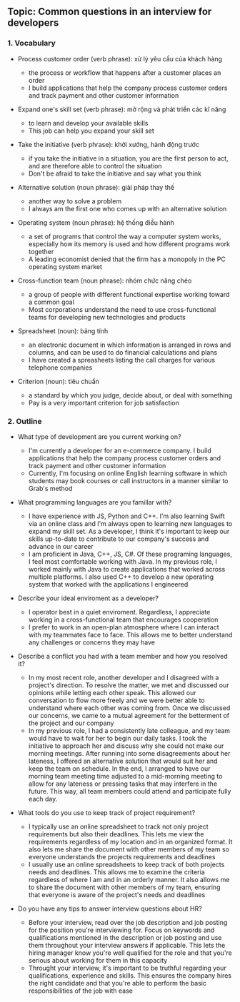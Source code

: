 ## Topic: Common questions in an interview for developers

### 1. Vocabulary
- Process customer order (verb phrase): xử lý yêu cầu của khách hàng
  + the process or workflow that happens after a customer places an order
  + I build applications that help the company process customer orders and track payment and other customer information

- Expand one's skill set (verb phrase): mở rộng và phát triển các kĩ năng
  + to learn and develop your available skills
  + This job can help you expand your skill set

- Take the initiative (verb phrase): khởi xướng, hành động trước
  + if you take the initiative in a situation, you are the first person to act, and are therefore able to control the situation
  + Don't be afraid to take the initiative and say what you think

- Alternative solution (noun phrase): giải pháp thay thế
  + another way to solve a problem
  + I always am the first one who comes up with an alternative solution

- Operating system (noun phrase): hệ thống điều hành
  + a set of programs that control the way a computer system works, especially how its memory is used and how different programs work together
  + A leading economist denied that the firm has a monopoly in the PC operating system market

- Cross-function team (noun phrase): nhóm chức năng chéo
  + a group of people with different functional expertise working toward a common goal
  + Most corporations understand the need to use cross-functional teams for developing new technologies and products

- Spreadsheet (noun): bảng tính
  + an electronic document in which information is arranged in rows and columns, and can be used to do financial calculations and plans
  + I have created a spreasheets listing the call charges for various telephone companies

- Criterion (noun): tiêu chuẩn
  + a standard by which you judge, decide about, or deal with something
  + Pay is a very important criterion for job satisfaction

### 2. Outline
- What type of development are you current working on?
  + I'm currently a developer for an e-commerce company. I build applications that help the company process customer orders and track payment and other customer information
  + Currently, I'm focusing on online English learning software in which students may book courses or call instructors in a manner similar to Grab's method

- What programming languages are you famillar with?
  + I have experience with JS, Python and C++. I'm also learning Swift via an online class and I'm always open to learning new languages to expand my skill set. As a developer, I think it's important to keep our skills up-to-date to contribute to our company's success and advance in our career
  + I am proficient in Java, C++, JS, C#. Of these programing languages, I feel most comfortable working with Java. In my previous role, I worked mainly with Java to create applications that worked across multiple platforms. I also used C++ to develop a new operating system that worked with the applications I engineered

- Describe your ideal enviroment as a developer?
  + I operator best in a quiet enviroment. Regardless, I appreciate working in a cross-functional team that encourages cooperation
  + I prefer to work in an open-plan atmosphere where I can interact with my teammates face to face. This allows me to better understand any challenges or concerns they may have

- Describe a conflict you had with a team member and how you resolved it?
  + In my most recent role, another developer and I disagreed with a project's direction. To resolve the matter, we met and discussed our opinions while letting each other speak. This allowed our conversation to flow more freely and we were better able to understand where each other was coming from. Once we discussed our concerns, we came to a mutual agreement for the betterment of the project and our company
  + In my previous role, I had a consistently late colleague, and my team would have to wait for her to begin our daily tasks. I took the initiative to approach her and discuss why she could not make our morning meetings. After running into some disagreements about her lateness, I offered an alternative solution that would suit her and keep the team on schedule. In the end, I arranged to have our morning team meeting time adjusted to a mid-morning meeting to allow for any lateness or pressing tasks that may interfere in the future. This way, all team members could attend and participate fully each day.

- What tools do you use to keep track of project requirement?
  + I typically use an online spreadsheet to track not only project requirements but also their deadlines. This lets me view the requirements regardless of my location and in an organized format. It also lets me share the document with other members of my team so everyone understands the projects requirements and deadlines
  + I usually use an online spreadsheets to keep track of both projects needs and deadlines. This allows me to examine the criteria regardless of where I am and in an orderly manner. It also allows me to share the document with other members of my team, ensuring that everyone is aware of the project's needs and deadlines

- Do you have any tips to answer interview questions about HR?
  + Before your interview, read over the job description and job posting for the position you're interviewing for. Focus on keywords and qualifications mentioned in the description or job posting and use them throughout your interview answers if applicable. This lets the hiring manager know you're well qualified for the role and that you're serious about working for them in this capacity
  + Throught your interview, it's important to be truthful regarding your qualifications, experience and skills. This ensures the company hires the right candidate and that you're able to perform the basic responsibilities of the job with ease